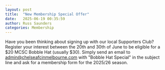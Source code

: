 ```yaml
---
layout: post
title:  "New Membership Special Offer"
date:   2025-06-19 00:35:59
author: Russ Saunders
categories: Membership
---
```

Have you been thinking about signing up with our local Supporters Club?
Register your interest between the 20th and 30th of June to be eligible for a $20 MCSC Bobble Hat (usually $30).
Simply send an email to admin@chelseafcinmelbourne.com with "Bobble Hat Special" in the subject line and ask for a membership form for the 2025/26 season.
